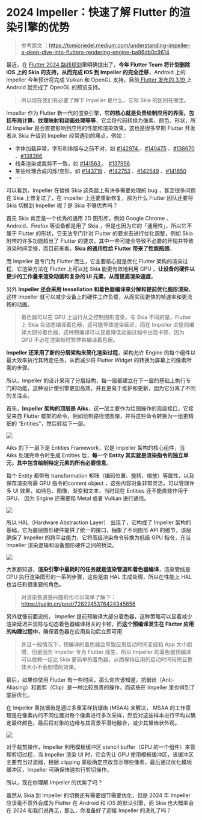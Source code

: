 # 2024 Impeller：快速了解 Flutter 的渲染引擎的优势

> 参考原文 ：https://tomicriedel.medium.com/understanding-impeller-a-deep-dive-into-flutters-rendering-engine-ba96db0c9614

最近，在 [Flutter 2024 路线规划](https://juejin.cn/post/7335067315452428297)里明确提出了，**今年 Flutter Team 将计划删除 iOS 上的 Skia 的支持，从而完成 iOS 到 Impeller 的完全迁移**，Android 上的 Impeller 今年预计将完成 Vulkan 和 OpenGL 支持，目前[ Flutter 发布的 3.19 ](https://juejin.cn/post/7334503381200781363)上 Android 就完成了 OpenGL 的预览支持。

> 所以现在我们有必要了解下 Impeller 是什么，它和 Skia 的区别在哪里。

Impeller 作为 Flutter 新一代的渲染引擎，**它的核心就是负责绘制应用的界面，包括布局计算、纹理映射和动画处理等等**，它会将代码转换为像素、颜色、形状，所以 Impeller 是会直接影响到应用的性能和渲染效果，这也是很多早期 Flutter 开发者从 Skia 升级到 Impeller 经常遇到的痛点，例如：

- 字体加载异常，字形和排版与之前不对，如 [#142974 ](https://github.com/flutter/flutter/issues/142974)、[#140475](https://github.com/flutter/flutter/issues/140475) 、[#138670 ](https://github.com/flutter/flutter/issues/138670)、[#138386](https://github.com/flutter/flutter/issues/138386)
- 线条渲染或裁剪不一致，如 [#141563 ](https://github.com/flutter/flutter/issues/141563)、 [#137956](https://github.com/flutter/flutter/issues/137956)
- 某些纹理合成闪烁/变形，如 [#143719](https://github.com/flutter/flutter/issues/143719) 、[#142753](https://github.com/flutter/flutter/issues/142753) 、[#142549](https://github.com/flutter/flutter/issues/142549) 、[#141850](https://github.com/flutter/flutter/issues/141850)
- ····

可以看到，Impeller 在替换 Skia 这条路上有许多需要处理的 bug ，甚至很多问题在 Skia 上修复过了，在 Impeller 上还要重新修复，那为什么 Flutter 团队还要将 Skia 切换到 Impeller 呢？是 Skia 不够优秀吗？

首先 Skia 肯定是一个优秀的通用 2D 图形库，例如 Google Chrome 、Android、Firefox 等设备都是用了 Skia ，但是也因为它的「通用性」，所以它不属于 Flutter 的形状，它无法专门针对 Flutter 的要求去进行优化调整，例如 Skia 附带的许多功能超出了 Flutter 的要求，其中一些可能会导致不必要的开销并导致渲染时间变慢，而目前来看，**Skia 的通用性给 Flutter 带来了性能瓶颈**。

而 Impeller 是专门为  Flutter 而生，它主要核心就是优化 Flutter 架构的渲染过程，它渲染方法在 Flutter 上可以比 Skia 能更有效地利用 GPU ，**让设备的硬件以更少的工作量来渲染动画和复杂的 UI 元素，从而提高渲染速度**。

另外 **Impeller 还会采用 tessellation 和着色器编译来分解和提前优化图形渲染**，这样 Impeller 就可以减少设备上的硬件工作负载，从而实现更快的帧速率和更流畅的动画。

> 着色器可以在 GPU 上运行从之控制图形渲染，与 Skia 不同的是，Flutter 上 Skia 会动态编译着色器，这可能导致渲染延迟，而在 Impeller 会提前编译大部分着色器，这种预编译可以显着降低动画过程中出现卡顿，因为 GPU 不必在渲染帧时暂停来编译着色器。

**Impeller 还采用了新的分层架构来简化渲染过程**，架构允许 Engine 的每个组件以最大效率执行其特定任务，从而减少将 Flutter  Widget 的转换为屏幕上的像素所需的步骤。

所以，Impeller 的设计采用了分层结构，每一层都建立在下一层的基础上执行专门的功能，这种设计使引擎更加高效，并且更易于维护和更新，因为它分离了不同的关注点。

首先，**Impeller 架构的顶层是 Aiks**，这一层主要作为绘图操作的高级接口，它接受来自 Flutter 框架的命令，例如绘制路径或图像，并将这些命令转换为一组更精细的 “Entities”，然后转给下一层。

![](http://img.cdn.guoshuyu.cn/20240221_Impeller/image1.png)

Aiks 的下一层下是  Entities Framework，它是 Impeller 架构的核心组件，当 Aiks 处理完命令时生成 Entities 后，**每一个 Entity 其实就是渲染指令的独立单元，其中包含绘制特定元素的所有必要信息**。

每个 Entity 都带有 transformation 矩阵（编码位置、旋转、缩放）等属性，以及保存渲染所需 GPU 指令的content object ，这些内容对象非常灵活，可以管理许多 UI 效果，如纯色、图像、渐变和文本，当时现在 Entities 还不能直接作用于 GPU， 因为 Engine 还需要和 Metal 或者 Vulkan 进行通信。

![](http://img.cdn.guoshuyu.cn/20240221_Impeller/image2.png)

所以 HAL（Hardware Abstraction Layer） 出现了，它构成了 Impeller 架构的基础，它为底层图形硬件提供了统一的接口，抽象了不同图形 API 的细节，该层确保了 Impeller 的跨平台能力，它将高级渲染命令转换为低级 GPU 指令，充当 Impeller 渲染逻辑和设备图形硬件之间的桥梁。

![](http://img.cdn.guoshuyu.cn/20240221_Impeller/image3.png)

大家都知道，**渲染引擎中最耗时的任务就是渲染管道和着色器编译**，渲染管线是 GPU 执行渲染图形的一系列步骤，这些是由 HAL 生成处理，所以在性能上 HAL 也当任和很重要的角色。

> 对渲染管道感兴趣的也可以简单了解下：https://juejin.cn/post/7282245376424345656

另外就像前面说的， Impeller 提前预编译大部分着色器，这种策略可以显着减少渲染延迟并消除与动态着色器编译相关的卡顿，而**这个预编译发生在 Flutter 应用的构建过程中**，确保着色器在应用启动后立即可用

> 并且一般情况下，预编译的着色器会导致应用启动时间变成和 App 大小剧增，但是因为 Impeller 专为 Flutter 而生，所以 Impeller 的着色器预编译可以依赖一组比 Skia 更简单的着色器，从而保持应用的启动时间较短且整体大小不会剧增的效果。

最后，如果你使用 Flutter 有一些时间，那么你应该知道，抗锯齿（Anti-Aliasing）和裁剪（Clip）是一种比较昂贵的操作，而这些在 Impeller 里也得到了底层优化。

在 Impeller 里抗锯齿是通过多重采样抗锯齿 (MSAA) 来解决， MSAA 的工作原理是在像素内的不同位置对每个像素进行多次采样，然后对这些样本进行平均以确定最终颜色，最后将对象的边缘与其背景平滑地融合，减少其锯齿状外观。 

![](http://img.cdn.guoshuyu.cn/20240221_Impeller/image4.gif)

对于裁剪操作，Impeller 利用模板缓冲区 stencil buffer（GPU 的一个组件）来管理剪切过程，当 Impeller 渲染 UI 时，它会先让 GPU 使用模板缓冲区，该缓冲区主要充当过滤器，根据 clipping  蒙版确定应改显示哪些像素，最后通过优化模板缓冲区，Impeller 可确保快速执行剪切操作。

所以，现在你理解 Impeller 的优势了吗？

虽然从 Skia 到 Impeller 的切换还有需要细节需要优化，但是 2024 年 Impeller 应该毫不意外会成为 Flutter 在 Android 和 iOS 的默认引擎，而 Skia 也大概率会在 2024 和我们说再见，那么，你准备好了迎接 Impeller 的洗礼了吗？